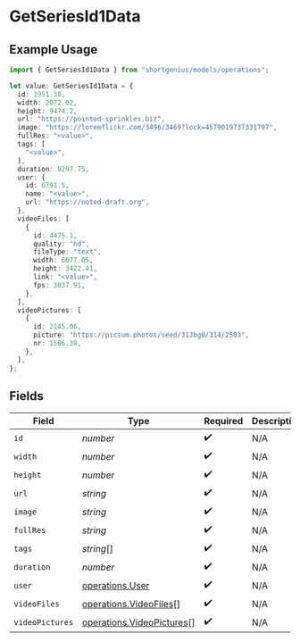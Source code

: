 # GetSeriesId1Data

## Example Usage

```typescript
import { GetSeriesId1Data } from "shortgenius/models/operations";

let value: GetSeriesId1Data = {
  id: 1951.38,
  width: 2072.02,
  height: 9474.2,
  url: "https://pointed-sprinkles.biz",
  image: "https://loremflickr.com/3496/3469?lock=4579019737331797",
  fullRes: "<value>",
  tags: [
    "<value>",
  ],
  duration: 9297.75,
  user: {
    id: 6791.5,
    name: "<value>",
    url: "https://noted-draft.org",
  },
  videoFiles: [
    {
      id: 4475.1,
      quality: "hd",
      fileType: "text",
      width: 6077.05,
      height: 3422.41,
      link: "<value>",
      fps: 3037.91,
    },
  ],
  videoPictures: [
    {
      id: 2145.06,
      picture: "https://picsum.photos/seed/31Jbg0/314/2503",
      nr: 1506.39,
    },
  ],
};
```

## Fields

| Field                                                                  | Type                                                                   | Required                                                               | Description                                                            |
| ---------------------------------------------------------------------- | ---------------------------------------------------------------------- | ---------------------------------------------------------------------- | ---------------------------------------------------------------------- |
| `id`                                                                   | *number*                                                               | :heavy_check_mark:                                                     | N/A                                                                    |
| `width`                                                                | *number*                                                               | :heavy_check_mark:                                                     | N/A                                                                    |
| `height`                                                               | *number*                                                               | :heavy_check_mark:                                                     | N/A                                                                    |
| `url`                                                                  | *string*                                                               | :heavy_check_mark:                                                     | N/A                                                                    |
| `image`                                                                | *string*                                                               | :heavy_check_mark:                                                     | N/A                                                                    |
| `fullRes`                                                              | *string*                                                               | :heavy_check_mark:                                                     | N/A                                                                    |
| `tags`                                                                 | *string*[]                                                             | :heavy_check_mark:                                                     | N/A                                                                    |
| `duration`                                                             | *number*                                                               | :heavy_check_mark:                                                     | N/A                                                                    |
| `user`                                                                 | [operations.User](../../models/operations/user.md)                     | :heavy_check_mark:                                                     | N/A                                                                    |
| `videoFiles`                                                           | [operations.VideoFiles](../../models/operations/videofiles.md)[]       | :heavy_check_mark:                                                     | N/A                                                                    |
| `videoPictures`                                                        | [operations.VideoPictures](../../models/operations/videopictures.md)[] | :heavy_check_mark:                                                     | N/A                                                                    |